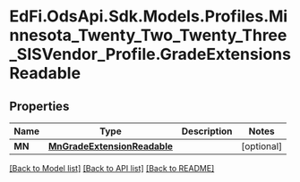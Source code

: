# EdFi.OdsApi.Sdk.Models.Profiles.Minnesota_Twenty_Two_Twenty_Three_SISVendor_Profile.GradeExtensionsReadable
## Properties

Name | Type | Description | Notes
------------ | ------------- | ------------- | -------------
**MN** | [**MnGradeExtensionReadable**](MnGradeExtensionReadable.md) |  | [optional] 

[[Back to Model list]](../README.md#documentation-for-models) [[Back to API list]](../README.md#documentation-for-api-endpoints) [[Back to README]](../README.md)

